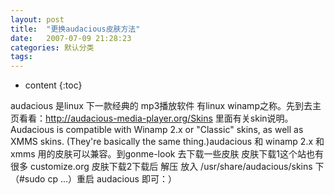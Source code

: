 ```yaml
---
layout: post
title:  "更换audacious皮肤方法"
date:   2007-07-09 21:28:23
categories: 默认分类
tags:
---
```


* content
{:toc}

audacious   是linux 下一款经典的 mp3播放软件 有linux winamp之称。先到去主页看看：http://audacious-media-player.org/Skins 里面有关skin说明。Audacious is compatible with Winamp 2.x or "Classic" skins, as well as XMMS skins. (They're basically the same thing.)audacious  和 winamp 2.x 和xmms 用的皮肤可以兼容。到gonme-look  去下载一些皮肤   皮肤下载1这个站也有很多 customize.org    皮肤下载2下载后 解压   放入 /usr/share/audacious/skins 下  （#sudo cp ...）重启 audacious 即可：） 
        
